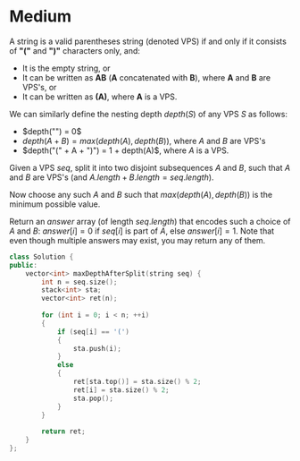 # Medium

A string is a valid parentheses string (denoted VPS) if and only if it consists of **"("** and **")"** characters only, and:

- It is the empty string, or
- It can be written as **AB** (**A** concatenated with **B**), where **A** and **B** are VPS's, or
- It can be written as **(A)**, where **A** is a VPS.

We can similarly define the nesting depth $depth(S)$ of any VPS $S$ as follows:

- $depth("") = 0$
- $depth(A + B) = max(depth(A), depth(B))$, where $A$ and $B$ are VPS's
- $depth("(" + A + ")") = 1 + depth(A)$, where $A$ is a VPS.

Given a VPS $seq$, split it into two disjoint subsequences $A$ and $B$, such that $A$ and $B$ are VPS's (and $A.length + B.length = seq.length$).

Now choose any such $A$ and $B$ such that $max(depth(A), depth(B))$ is the minimum possible value.

Return an $answer$ array (of length $seq.length$) that encodes such a choice of $A$ and $B$:  $answer[i] = 0$ if $seq[i]$ is part of $A$, else $answer[i] = 1$.  Note that even though multiple answers may exist, you may return any of them.

```cpp
class Solution {
public:
    vector<int> maxDepthAfterSplit(string seq) {
        int n = seq.size();
        stack<int> sta;
        vector<int> ret(n);
        
        for (int i = 0; i < n; ++i)
        {
            if (seq[i] == '(')
            {
                sta.push(i);
            }
            else
            {
                ret[sta.top()] = sta.size() % 2;
                ret[i] = sta.size() % 2;
                sta.pop();
            }
        }
        
        return ret;
    }
};
```

